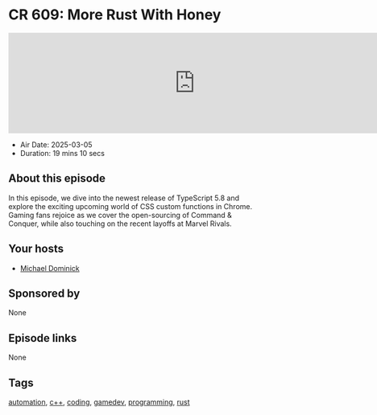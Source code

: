 # CR 609: More Rust With Honey

<iframe src="https://player.fireside.fm/v2/MLf2ZzhC+FTy_s8X8?theme=dark" width="740" height="200" frameborder="0" scrolling="no"></iframe>

* Air Date: 2025-03-05
* Duration: 19 mins 10 secs

## About this episode

In this episode, we dive into the newest release of TypeScript 5.8 and explore the exciting upcoming world of CSS custom functions in Chrome. Gaming fans rejoice as we cover the open-sourcing of Command & Conquer, while also touching on the recent layoffs at Marvel Rivals.

## Your hosts
* [Michael Dominick](https://coder.show/hosts/michael)

## Sponsored by

None



## Episode links

None



## Tags

[automation](https://coder.show/tags/automation), [c++](https://coder.show/tags/c++), [coding](https://coder.show/tags/coding), [gamedev](https://coder.show/tags/gamedev), [programming](https://coder.show/tags/programming), [rust](https://coder.show/tags/rust)